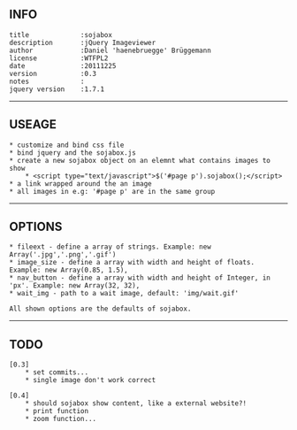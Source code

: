 ## INFO
    title             :sojabox
    description       :jQuery Imageviewer
    author            :Daniel 'haenebruegge' Brüggemann
    license           :WTFPL2
    date              :20111225
    version           :0.3
    notes             :
    jquery version    :1.7.1

---
## USEAGE
    * customize and bind css file
    * bind jquery and the sojabox.js
    * create a new sojabox object on an elemnt what contains images to show
        * <script type="text/javascript">$('#page p').sojabox();</script>
    * a link wrapped around the an image
    * all images in e.g: '#page p' are in the same group

---
## OPTIONS
    * fileext - define a array of strings. Example: new Array('.jpg','.png','.gif')
    * image_size - define a array with width and height of floats. Example: new Array(0.85, 1.5),
    * nav_button - define a array with width and height of Integer, in 'px'. Example: new Array(32, 32),
    * wait_img - path to a wait image, default: 'img/wait.gif'

    All shown options are the defaults of sojabox.

---
## TODO

    [0.3]
        * set commits...
        * single image don't work correct

    [0.4]
        * should sojabox show content, like a external website?!
        * print function
        * zoom function...
